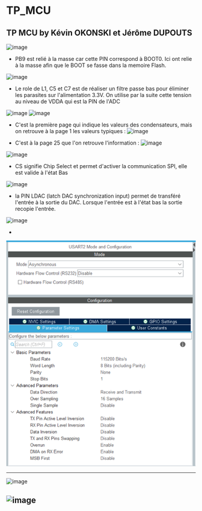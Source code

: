 # TP_MCU

## TP MCU by Kévin OKONSKI et Jérôme DUPOUTS

![image](https://user-images.githubusercontent.com/125466579/225709386-0c18407f-e58a-407d-8489-4a63a83acfa7.png)

- PB9 est relié à la masse car cette PIN correspond à BOOT0. Ici ont relie à la masse afin que le BOOT se fasse dans la memoire Flash.

![image](https://user-images.githubusercontent.com/125466579/225711961-0cbdb225-7b04-4b91-9631-63dbd51acf8d.png)

- Le role de L1, C5 et C7 est de réaliser un filtre passe bas pour éliminer les parasites sur l'alimentation 3.3V. On utilise par la suite cette tension au niveau de VDDA qui est la PIN de l'ADC

![image](https://user-images.githubusercontent.com/125466579/225713425-0951e7d1-b6d4-456e-a947-a6c6d941fa72.png)
![image](https://user-images.githubusercontent.com/125466579/225713473-0ec5d65a-7e45-4c93-aac5-911e6161603f.png)

- C'est la première page qui indique les valeurs des condensateurs, mais on retrouve à la page 1 les valeurs typiques : 
![image](https://user-images.githubusercontent.com/125466579/225715611-f8c5215c-45ae-4b72-a6ff-5de95e371cf7.png)

- C'est à la page 25 que l'on retrouve l'information : 
![image](https://user-images.githubusercontent.com/125466579/225717110-af3f8de6-dfc3-4576-91e5-3cbd194df82e.png)

![image](https://user-images.githubusercontent.com/125466579/225717252-28166763-a798-43f9-9027-8cf742e6578e.png)

- CS signifie Chip Select et permet d'activer la communication SPI, elle est valide à l'état Bas

![image](https://user-images.githubusercontent.com/125466579/225717500-8fb6d702-99c5-4148-8234-7d9b548ab12a.png)

- la PIN LDAC (latch DAC synchronization input) permet de transféré l'entrée à la sortie du DAC. Lorsque l'entrée est à l'état bas la sortie recopie l'entrée.

![image](https://user-images.githubusercontent.com/125466579/225714090-1bfb86b0-bb4a-4f74-ba3d-a8e80c10d1ac.png)

- 

![Screenshot](screenshot.png)


------------------------------------------------------------------------------
![image](https://user-images.githubusercontent.com/125466579/223980670-0ea654f9-17f8-446e-b1f9-97c7840d6524.png)

![image](https://user-images.githubusercontent.com/125466579/223980507-3857d2ae-9456-44b5-9b9a-b656f4222e2e.png)
------------------------------------------------------------------------------

